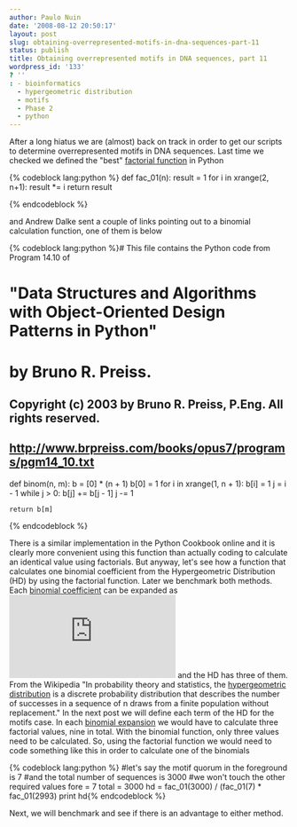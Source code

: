```yaml
---
author: Paulo Nuin
date: '2008-08-12 20:50:17'
layout: post
slug: obtaining-overrepresented-motifs-in-dna-sequences-part-11
status: publish
title: Obtaining overrepresented motifs in DNA sequences, part 11
wordpress_id: '133'
? ''
: - bioinformatics
  - hypergeometric distribution
  - motifs
  - Phase 2
  - python
---
```


After a long hiatus we are (almost) back on track in order to get our
scripts to determine overrepresented motifs in DNA sequences. Last time
we checked we defined the "best" [factorial function](http://en.wikipedia.org/wiki/Factorial "Factorial") in Python


{% codeblock lang:python %}
def fac_01(n):
    result = 1
    for i in xrange(2, n+1):
        result *= i
    return result

{% endcodeblock %}

 and Andrew Dalke
sent a couple of links pointing out to a binomial calculation function,
one of them is below 

{% codeblock lang:python %}\# This file contains the Python code from Program 14.10 of
# "Data Structures and Algorithms with Object-Oriented Design Patterns in Python" 
# by Bruno R. Preiss. 
## Copyright (c) 2003 by Bruno R. Preiss, P.Eng. All rights reserved. 
## http://www.brpreiss.com/books/opus7/programs/pgm14_10.txt # 

def binom(n, m): 
	b = [0] * (n + 1) 
	b[0] = 1 
	for i in xrange(1, n + 1): 
		b[i] = 1 
		j = i - 1
		while j > 0: 
			b[j] += b[j - 1] 
			j -= 1 
	
	return b[m]
{% endcodeblock %} 

There is a similar implementation in the Python Cookbook
online and it is clearly more convenient using this function than
actually coding to calculate an identical value using factorials. But
anyway, let's see how a function that calculates one binomial
coefficient from the Hypergeometric Distribution (HD) by using the
factorial function. Later we benchmark both methods. Each [binomial coefficient](http://en.wikipedia.org/wiki/Binomial_coefficient "Binomial coefficient")
can be expanded as
![image](http://codecogs.izyba.com/png.latex?%5C200dpi%20%5Cbegin%7Bpmatrix%7Dn%5C%5Cr%5Cend%7Bpmatrix%7D%20=%20%5Cfrac%7Bn!%7D%7Br!(nr)!%7D)
and the HD has three of them. From the Wikipedia "In probability theory
and statistics, the [hypergeometric distribution](http://en.wikipedia.org/wiki/Hypergeometric_distribution "Hypergeometric distribution")
is a discrete probability distribution that describes the number of
successes in a sequence of n draws from a finite population without
replacement." In the next post we will define each term of the HD for
the motifs case. In each [binomial expansion](http://en.wikipedia.org/wiki/Binomial_theorem "Binomial theorem")
we would have to calculate three factorial values, nine in total. With
the binomial function, only three values need to be calculated. So,
using the factorial function we would need to code something like this
in order to calculate one of the binomials 

{% codeblock lang:python %} 
#let's say the motif quorum in the foreground is 7
#and the total number of sequences is 3000 
#we won't touch the other required values 
fore = 7 total = 3000 
hd = fac_01(3000) / (fac_01(7) * fac_01(2993) 
print hd{% endcodeblock %}

Next, we will benchmark and see if there is an advantage to either method.
